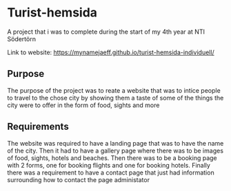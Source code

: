 # Turist-hemsida
A project that i was to complete during the start of my 4th year at NTI Södertörn

Link to website: https://mynamejaeff.github.io/turist-hemsida-individuell/

## Purpose
The purpose of the project was to reate a website that was to intice people to travel to the chose city by showing them a taste of some of the things the city were to offer in the form of food, sights and more

## Requirements
The website was required to have a landing page that was to have the name of the city. Then it had to have a gallery page where there was to be images of food, sights, hotels and beaches. Then there was to be a booking page with 2 forms, one for booking flights and one for booking hotels. Finally there was a requirement to have a contact page that just had information surrounding how to contact the page administator
